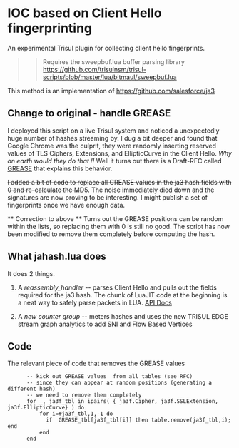 IOC based on Client Hello fingerprinting 
======================

An experimental Trisul plugin for collecting client hello fingerprints.  

>>  Requires the sweepbuf.lua buffer parsing library https://github.com/trisulnsm/trisul-scripts/blob/master/lua/bitmaul/sweepbuf.lua

This method is an implementation of https://github.com/salesforce/ja3  

Change to original  - handle GREASE 
------
I deployed this script on a live Trisul system and noticed a unexpectedly huge number of hashes streaming by.  I dug a bit deeper and found that  Google Chrome was the culprit, they were randomly inserting reserved values of TLS Ciphers, Extensions, and EllipticCurve  in the Client Hello.  *Why on earth would they do that !!*  Well it turns out there is a Draft-RFC called [GREASE](https://tools.ietf.org/html/draft-davidben-tls-grease-01) 
that explains this behavior.

~~I added a bit of code to replace all GREASE values in the ja3 hash fields with 0 and re-calculate the MD5~~. The noise immediately died down and the signatures are now proving to be interesting. I might publish a set of fingerprints once we have enough data.

** Correction to above ** 
Turns out the GREASE positions can be random within the lists, so replacing them with 0 is still no good. The script has now been modified to remove them completely before computing the hash.
 

What jahash.lua does 
--------------

It does 2 things.

1. A *reassembly_handler*  -- parses Client Hello and pulls out the fields required for the ja3 hash.  The chunk of LuaJIT code at the beginning is a neat way to safely parse packets in LUA.   [API Docs](https://www.trisul.org/docs/lua/reassembly.html)

2. A *new counter group* -- meters hashes and uses the new TRISUL EDGE stream graph analytics to add SNI and Flow Based Vertices


Code
----

The  relevant piece of code that removes the GREASE values 

````
      -- kick out GREASE values  from all tables (see RFC) 
      -- since they can appear at random positions (generating a different hash)
      -- we need to remove them completely 
      for _, ja3f_tbl in ipairs( { ja3f.Cipher, ja3f.SSLExtension, ja3f.EllipticCurve} ) do
          for i=#ja3f_tbl,1,-1 do
            if  GREASE_tbl[ja3f_tbl[i]] then table.remove(ja3f_tbl,i);  end
          end
      end

````

